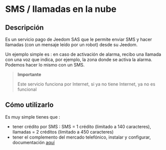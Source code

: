 # SMS / llamadas en la nube

## Descripción

Es un servicio pago de Jeedom SAS que le permite enviar SMS y hacer llamadas (con un mensaje leído por un robot) desde su Jeedom.

Un ejemplo simple es : en caso de activación de alarma, recibo una llamada con una voz que indica, por ejemplo, la zona donde se activa la alarma. Podemos hacer lo mismo con un SMS.

> **Importante**
>
> Este servicio funciona por Internet, si ya no tiene Internet, ya no es funcional

## Cómo utilizarlo 

Es muy simple tienes que : 

- tener crédito por SMS  : SMS = 1 crédito (limitado a 140 caracteres), llamadas = 2 créditos (limitado a 450 caracteres)
- tener el complemento del mercado telefónico, instalar y configurar, documentación [aquí](https://jeedom.github.io/plugin-phonemarket/es_ES/)